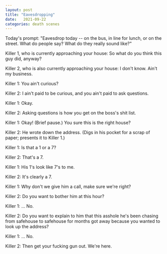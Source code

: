```yaml
---
layout: post
title: "Eavesdropping"
date:   2021-09-22
categories: death scenes
---
```

Today's prompt: "Eavesdrop today -- on the bus, in line for lunch, or on the street. What do people say? What do they really sound like?"

Killer 1, who is currently approaching your house: So what do you think this guy did, anyway?

Killer 2, who is also currently approaching your house: I don't know. Ain't my business. 

Killer 1: You ain't curious?

Killer 2: I ain't paid to be curious, and you ain't paid to ask questions.

Killer 1: Okay. 

Killer 2: Asking questions is how you get on the boss's shit list.

Killer 1: Okay! (Brief pause.) You sure this is the right house?

Killer 2: He wrote down the address. (Digs in his pocket for a scrap of paper; presents it to Killer 1.)

Killer 1: Is that a 1 or a 7?

Killer 2: That's a 7. 

Killer 1: His 1's look like 7's to me. 

Killer 2: It's clearly a 7.

Killer 1: Why don't we give him a call, make sure we're right?

Killer 2: Do you want to bother him at this hour?

Killer 1: ... No.

Killer 2: Do you want to explain to him that this asshole he's been chasing from safehouse to safehouse for months got away because you wanted to look up the address?

Killer 1: ... No. 

Killer 2: Then get your fucking gun out. We're here.
